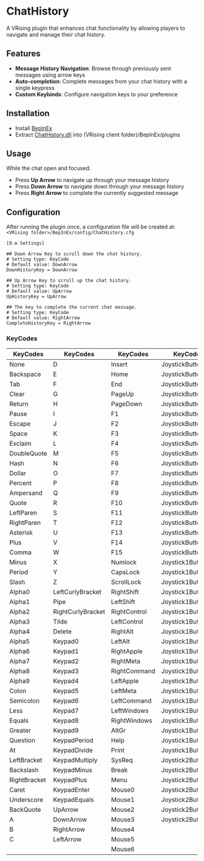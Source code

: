 # ChatHistory

A VRising plugin that enhances chat functionality by allowing players to navigate and manage their chat history.

## Features

- **Message History Navigation**: Browse through previously sent messages using arrow keys
- **Auto-completion**: Complete messages from your chat history with a single keypress
- **Custom Keybinds**: Configure navigation keys to your preference

## Installation

- Install [BepInEx](https://thunderstore.io/c/v-rising/p/BepInEx/BepInExPack_V_Rising/)
- Extract [ChatHistory.dll](https://github.com/caioreix/ChatHistory/releases) into (VRising client folder)/BepInEx/plugins

## Usage

While the chat open and focused:

- Press **Up Arrow** to navigate up through your message history
- Press **Down Arrow** to navigate down through your message history
- Press **Right Arrow** to complete the currently suggested message

## Configuration

After running the plugin once, a configuration file will be created at:
`<VRising folder>/BepInEx/config/ChatHistory.cfg`

```
[0.⚙️ Settings]

## Down Arrow Key to scroll down the chat history.
# Setting type: KeyCode
# Default value: DownArrow
DownHistoryKey = DownArrow

## Up Arrow Key to scroll up the chat history.
# Setting type: KeyCode
# Default value: UpArrow
UpHistoryKey = UpArrow

## The key to complete the current chat message.
# Setting type: KeyCode
# Default value: RightArrow
CompleteHistoryKey = RightArrow
```

### KeyCodes

| KeyCodes     | KeyCodes          | KeyCodes     | KeyCodes          | KeyCodes          | KeyCodes          | KeyCodes          |
| ------------ | ----------------- | ------------ | ----------------- | ----------------- | ----------------- | ----------------- |
| None         | D                 | Insert       | JoystickButton0   | Joystick2Button7  | Joystick4Button15 | Joystick7Button0  |
| Backspace    | E                 | Home         | JoystickButton1   | Joystick2Button8  | Joystick4Button16 | Joystick7Button1  |
| Tab          | F                 | End          | JoystickButton2   | Joystick2Button9  | Joystick4Button17 | Joystick7Button2  |
| Clear        | G                 | PageUp       | JoystickButton3   | Joystick2Button10 | Joystick4Button18 | Joystick7Button3  |
| Return       | H                 | PageDown     | JoystickButton4   | Joystick2Button11 | Joystick4Button19 | Joystick7Button4  |
| Pause        | I                 | F1           | JoystickButton5   | Joystick2Button12 | Joystick5Button0  | Joystick7Button5  |
| Escape       | J                 | F2           | JoystickButton6   | Joystick2Button13 | Joystick5Button1  | Joystick7Button6  |
| Space        | K                 | F3           | JoystickButton7   | Joystick2Button14 | Joystick5Button2  | Joystick7Button7  |
| Exclaim      | L                 | F4           | JoystickButton8   | Joystick2Button15 | Joystick5Button3  | Joystick7Button8  |
| DoubleQuote  | M                 | F5           | JoystickButton9   | Joystick2Button16 | Joystick5Button4  | Joystick7Button9  |
| Hash         | N                 | F6           | JoystickButton10  | Joystick2Button17 | Joystick5Button5  | Joystick7Button10 |
| Dollar       | O                 | F7           | JoystickButton11  | Joystick2Button18 | Joystick5Button6  | Joystick7Button11 |
| Percent      | P                 | F8           | JoystickButton12  | Joystick2Button19 | Joystick5Button7  | Joystick7Button12 |
| Ampersand    | Q                 | F9           | JoystickButton13  | Joystick3Button0  | Joystick5Button8  | Joystick7Button13 |
| Quote        | R                 | F10          | JoystickButton14  | Joystick3Button1  | Joystick5Button9  | Joystick7Button14 |
| LeftParen    | S                 | F11          | JoystickButton15  | Joystick3Button2  | Joystick5Button10 | Joystick7Button15 |
| RightParen   | T                 | F12          | JoystickButton16  | Joystick3Button3  | Joystick5Button11 | Joystick7Button16 |
| Asterisk     | U                 | F13          | JoystickButton17  | Joystick3Button4  | Joystick5Button12 | Joystick7Button17 |
| Plus         | V                 | F14          | JoystickButton18  | Joystick3Button5  | Joystick5Button13 | Joystick7Button18 |
| Comma        | W                 | F15          | JoystickButton19  | Joystick3Button6  | Joystick5Button14 | Joystick7Button19 |
| Minus        | X                 | Numlock      | Joystick1Button0  | Joystick3Button7  | Joystick5Button15 | Joystick8Button0  |
| Period       | Y                 | CapsLock     | Joystick1Button1  | Joystick3Button8  | Joystick5Button16 | Joystick8Button1  |
| Slash        | Z                 | ScrollLock   | Joystick1Button2  | Joystick3Button9  | Joystick5Button17 | Joystick8Button2  |
| Alpha0       | LeftCurlyBracket  | RightShift   | Joystick1Button3  | Joystick3Button10 | Joystick5Button18 | Joystick8Button3  |
| Alpha1       | Pipe              | LeftShift    | Joystick1Button4  | Joystick3Button11 | Joystick5Button19 | Joystick8Button4  |
| Alpha2       | RightCurlyBracket | RightControl | Joystick1Button5  | Joystick3Button12 | Joystick6Button0  | Joystick8Button5  |
| Alpha3       | Tilde             | LeftControl  | Joystick1Button6  | Joystick3Button13 | Joystick6Button1  | Joystick8Button6  |
| Alpha4       | Delete            | RightAlt     | Joystick1Button7  | Joystick3Button14 | Joystick6Button2  | Joystick8Button7  |
| Alpha5       | Keypad0           | LeftAlt      | Joystick1Button8  | Joystick3Button15 | Joystick6Button3  | Joystick8Button8  |
| Alpha6       | Keypad1           | RightApple   | Joystick1Button9  | Joystick3Button16 | Joystick6Button4  | Joystick8Button9  |
| Alpha7       | Keypad2           | RightMeta    | Joystick1Button10 | Joystick3Button17 | Joystick6Button5  | Joystick8Button10 |
| Alpha8       | Keypad3           | RightCommand | Joystick1Button11 | Joystick3Button18 | Joystick6Button6  | Joystick8Button11 |
| Alpha9       | Keypad4           | LeftApple    | Joystick1Button12 | Joystick3Button19 | Joystick6Button7  | Joystick8Button12 |
| Colon        | Keypad5           | LeftMeta     | Joystick1Button13 | Joystick4Button0  | Joystick6Button8  | Joystick8Button13 |
| Semicolon    | Keypad6           | LeftCommand  | Joystick1Button14 | Joystick4Button1  | Joystick6Button9  | Joystick8Button14 |
| Less         | Keypad7           | LeftWindows  | Joystick1Button15 | Joystick4Button2  | Joystick6Button10 | Joystick8Button15 |
| Equals       | Keypad8           | RightWindows | Joystick1Button16 | Joystick4Button3  | Joystick6Button11 | Joystick8Button16 |
| Greater      | Keypad9           | AltGr        | Joystick1Button17 | Joystick4Button4  | Joystick6Button12 | Joystick8Button17 |
| Question     | KeypadPeriod      | Help         | Joystick1Button18 | Joystick4Button5  | Joystick6Button13 | Joystick8Button18 |
| At           | KeypadDivide      | Print        | Joystick1Button19 | Joystick4Button6  | Joystick6Button14 | Joystick8Button19 |
| LeftBracket  | KeypadMultiply    | SysReq       | Joystick2Button0  | Joystick4Button7  | Joystick6Button15 |                   |
| Backslash    | KeypadMinus       | Break        | Joystick2Button1  | Joystick4Button8  | Joystick6Button16 |                   |
| RightBracket | KeypadPlus        | Menu         | Joystick2Button2  | Joystick4Button9  | Joystick6Button17 |                   |
| Caret        | KeypadEnter       | Mouse0       | Joystick2Button3  | Joystick4Button10 | Joystick6Button18 |                   |
| Underscore   | KeypadEquals      | Mouse1       | Joystick2Button4  | Joystick4Button11 | Joystick6Button19 |                   |
| BackQuote    | UpArrow           | Mouse2       | Joystick2Button5  | Joystick4Button12 |                   |                   |
| A            | DownArrow         | Mouse3       | Joystick2Button6  | Joystick4Button13 |                   |                   |
| B            | RightArrow        | Mouse4       |                   | Joystick4Button14 |                   |                   |
| C            | LeftArrow         | Mouse5       |                   |                   |                   |                   |
|              |                   | Mouse6       |                   |                   |                   |                   |
```
